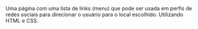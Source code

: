 Uma página com uma lista de links (menu) que pode ser usada em perfis de redes sociais para direcionar o usuário para o local escolhido. Utilizando HTML e CSS.